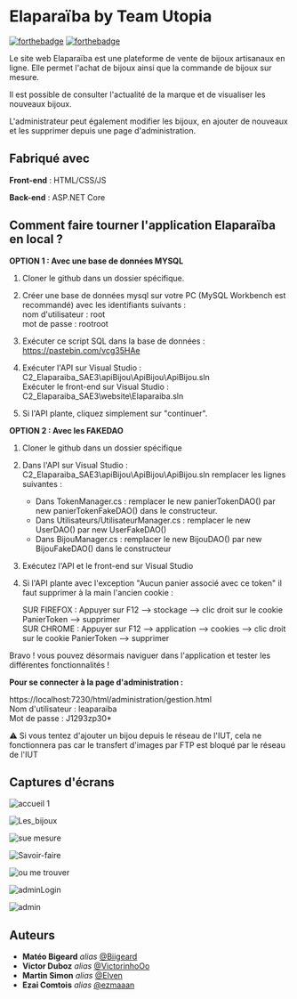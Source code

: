 # Elaparaïba by Team Utopia

[![forthebadge](https://forthebadge.com/images/badges/built-with-love.svg)](https://forthebadge.com)
[![forthebadge](https://forthebadge.com/images/badges/for-you.svg)](https://forthebadge.com)


Le site web Elaparaïba est une plateforme de vente de bijoux artisanaux en ligne. Elle permet l'achat de bijoux ainsi que la commande de bijoux sur mesure.  

Il est possible de consulter l'actualité de la marque et de visualiser les nouveaux bijoux.  

L'administrateur peut également modifier les bijoux, en ajouter de nouveaux et les supprimer depuis une page d'administration.  


## Fabriqué avec

**Front-end** : HTML/CSS/JS

**Back-end** : ASP.NET Core 


## Comment faire tourner l'application Elaparaïba en local ?  

  

**OPTION 1 : Avec une base de données MYSQL**

1) Cloner le github dans un dossier spécifique.
   
2) Créer une base de données mysql sur votre PC (MySQL Workbench est recommandé) avec les identifiants suivants :  
   nom d'utilisateur : root  
   mot de passe : rootroot  

3) Exécuter ce script SQL dans la base de données : https://pastebin.com/vcg35HAe  
   
4) Exécuter l'API sur Visual Studio : C2_Elaparaiba_SAE3\apiBijou\ApiBijou\ApiBijou.sln  
   Exécuter le front-end sur Visual Studio  : C2_Elaparaiba_SAE3\website\Elaparaiba.sln  
   
5) Si l'API plante, cliquez simplement sur "continuer".  

  

**OPTION 2 : Avec les FAKEDAO**

1) Cloner le github dans un dossier spécifique  

2) Dans l'API sur Visual Studio : C2_Elaparaiba_SAE3\apiBijou\ApiBijou\ApiBijou.sln remplacer les lignes suivantes :  
   
   - Dans TokenManager.cs : remplacer le new panierTokenDAO() par new panierTokenFakeDAO() dans le constructeur.  
   - Dans Utilisateurs/UtilisateurManager.cs : remplacer le new UserDAO()  par new UserFakeDAO()  
   - Dans BijouManager.cs : remplacer le new BijouDAO() par new BijouFakeDAO() dans le constructeur  

4) Exécutez l'API et le front-end sur Visual Studio  

5) Si l'API plante avec l'exception "Aucun panier associé avec ce token" il faut supprimer à la main l'ancien cookie :  
   
   SUR FIREFOX : Appuyer sur F12 --> stockage --> clic droit sur le cookie PanierToken --> supprimer  
   SUR CHROME : Appuyer sur F12 --> application --> cookies --> clic droit sur le cookie PanierToken --> supprimer  

Bravo ! vous pouvez désormais naviguer dans l'application et tester les différentes fonctionnalités !  

  

**Pour se connecter à la page d'administration :**  
  
https://localhost:7230/html/administration/gestion.html  
Nom d'utilisateur : leaparaiba  
Mot de passe : J1293zp30*  

  
:warning: Si vous tentez d'ajouter un bijou depuis le réseau de l'IUT, cela ne fonctionnera pas car le transfert d'images par FTP est bloqué par le réseau de l'IUT  

  

## Captures d'écrans
![accueil 1](https://github.com/dept-info-iut-dijon/C2_Elaparaiba_SAE3/assets/116215966/c75a755a-b336-4e00-b63e-3690332ace28)

![Les_bijoux](https://github.com/dept-info-iut-dijon/C2_Elaparaiba_SAE3/assets/116215966/57f2dda9-981b-4a95-a5d7-2cb13002149f)

![sue mesure](https://github.com/dept-info-iut-dijon/C2_Elaparaiba_SAE3/assets/116215966/16e7492e-bd1a-412a-bc62-12b1aa762891)

![Savoir-faire](https://github.com/dept-info-iut-dijon/C2_Elaparaiba_SAE3/assets/116215966/887eef95-fa67-4d9b-a29d-52a6bdecd7b3)

![ou me trouver](https://github.com/dept-info-iut-dijon/C2_Elaparaiba_SAE3/assets/116215966/bbaa648f-1f93-4bfc-94dc-6c79e84cabf9)

![adminLogin](https://github.com/dept-info-iut-dijon/C2_Elaparaiba_SAE3/assets/115616225/6c038b63-667d-4ca3-b71c-9b1c80a11a28)

![admin](https://github.com/dept-info-iut-dijon/C2_Elaparaiba_SAE3/assets/115616225/81066519-f76b-4990-8f0e-c26e7d301a03)


  

## Auteurs

* **Matéo Bigeard** _alias_ [@Biigeard](https://github.com/Mbigeard06)
* **Victor Duboz** _alias_ [@VictorinhoOo](https://github.com/victorinhoOo)
* **Martin Simon** _alias_ [@Elven](https://github.com/ms292435)
* **Ezai Comtois** _alias_ [@ezmaaan](https://github.com/tpiut212)


